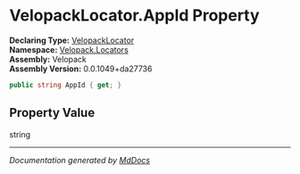 ﻿<!--  
  <auto-generated>   
    The contents of this file were generated by a tool.  
    Changes to this file may be list if the file is regenerated  
  </auto-generated>   
-->

# VelopackLocator.AppId Property

**Declaring Type:** [VelopackLocator](../index.md)  
**Namespace:** [Velopack.Locators](../../index.md)  
**Assembly:** Velopack  
**Assembly Version:** 0.0.1049+da27736

```csharp
public string AppId { get; }
```

## Property Value

string

___

*Documentation generated by [MdDocs](https://github.com/ap0llo/mddocs)*
